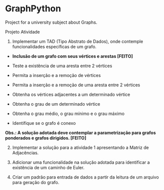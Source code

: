 # GraphPython
Project for a university subject about Graphs.

Projeto Atividade

 

1. Implementar um TAD (Tipo Abstrato de Dados), onde contemple funcionalidades específicas de um grafo.

- <b>Inclusão de um grafo com seus vértices e arestas [FEITO]</b>

- Teste a existência de uma aresta entre 2 vértices

- Permita a inserção e a remoção de vértices

- Permita a inserção e a remoção de uma aresta entre 2 vértices

- Obtenha os vértices adjacentes a um determinado vértice

- Obtenha o grau de um determinado vértice

- Obtenha o grau médio, o grau mínimo e o grau máximo

- Identifique se o grafo é conexo

<b>Obs.: A solução adotada deve contemplar a parametrização para grafos ponderados e grafos dirigidos. [FEITO]</b>

 

2. Implementar a solução para a atividade 1 apresentando a Matriz de Adjacências.

3. Adicionar uma funcionalidade na solução adotada para identificar a existência de um caminho de Euler.

4. Criar um padrão para entrada de dados a partir da leitura de um arquivo para geração do grafo.
